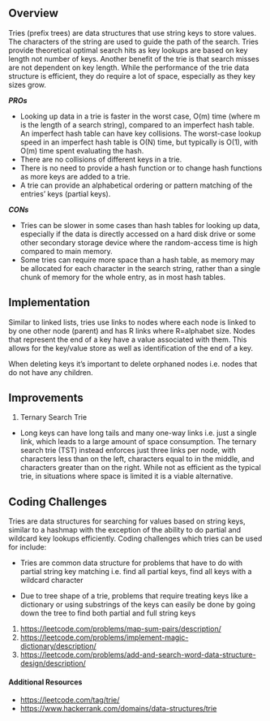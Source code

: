 ## Overview

Tries (prefix trees) are data structures that use string keys to store values.  The characters of the string are used to guide the path of the search.  Tries provide theoretical optimal search hits as key lookups are based on key length not number of keys.  Another benefit of the trie is that search misses are not dependent on key length.  While the performance of the trie data structure is efficient, they do require a lot of space, especially as they key sizes grow.

***PROs***
* Looking up data in a trie is faster in the worst case, O(m) time (where m is the length of a search string), compared to an imperfect hash table. An imperfect hash table can have key collisions.  The worst-case lookup speed in an imperfect hash table is O(N) time, but typically is O(1), with O(m) time spent evaluating the hash.
* There are no collisions of different keys in a trie.
* There is no need to provide a hash function or to change hash functions as more keys are added to a trie.
* A trie can provide an alphabetical ordering or pattern matching of the entries’ keys (partial keys).

***CONs***
* Tries can be slower in some cases than hash tables for looking up data, especially if the data is directly accessed on a hard disk drive or some other secondary storage device where the random-access time is high compared to main memory.
* Some tries can require more space than a hash table, as memory may be allocated for each character in the search string, rather than a single chunk of memory for the whole entry, as in most hash tables.

## Implementation

Similar to linked lists, tries use links to nodes where each node is linked to by one other node (parent) and has R links where R=alphabet size.  Nodes that represent the end of a key have a value associated with them.  This allows for the key/value store as well as identification of the end of a key.

When deleting keys it’s important to delete orphaned nodes i.e. nodes that do not have any children.

## Improvements

1. Ternary Search Trie
* Long keys can have long tails and many one-way links i.e. just a single link, which leads to a large amount of space consumption.  The ternary search trie (TST) instead enforces just three links per node, with characters less than on the left, characters equal to in the middle, and characters greater than on the right.  While not as efficient as the typical trie, in situations where space is limited it is a viable alternative.

## Coding Challenges

Tries are data structures for searching for values based on string keys, similar to a hashmap with the exception of the ability to do partial and wildcard key lookups efficiently.  Coding challenges which tries can be used for include:

* Tries are common data structure for problems that have to do with partial string key matching i.e. find all partial keys, find all keys with a wildcard character

* Due to tree shape of a trie, problems that require treating keys like a dictionary or using substrings of the keys can easily be done by going down the tree to find both partial and full string keys

1. https://leetcode.com/problems/map-sum-pairs/description/
2. https://leetcode.com/problems/implement-magic-dictionary/description/
3. https://leetcode.com/problems/add-and-search-word-data-structure-design/description/

#### Additional Resources

* https://leetcode.com/tag/trie/
* https://www.hackerrank.com/domains/data-structures/trie
